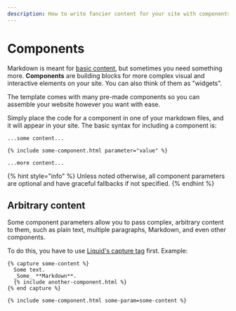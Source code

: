 ```yaml
---
description: How to write fancier content for your site with components
---
```


# Components

Markdown is meant for [basic content](../write-basic-content.md), but sometimes you need something more. **Components** are building blocks for more complex visual and interactive elements on your site. You can also think of them as "widgets".

The template comes with many pre-made components so you can assemble your website however you want with ease.

Simply place the code for a component in one of your markdown files, and it will appear in your site. The basic syntax for including a component is:

```liquid
...some content...

{% include some-component.html parameter="value" %}

...more content...
```

{% hint style="info" %}
Unless noted otherwise, all component parameters are optional and have graceful fallbacks if not specified.
{% endhint %}

## Arbitrary content

Some component parameters allow you to pass complex, arbitrary content to them, such as plain text, multiple paragraphs, Markdown, and even other components.

To do this, you have to use [Liquid's capture tag](https://shopify.github.io/liquid/tags/variable/#capture) first. Example:

```liquid
{% capture some-content %}
  Some text.
  _Some_ **Markdown**.
  {% include another-component.html %}
{% end capture %}

{% include some-component.html some-param=some-content %}
```
